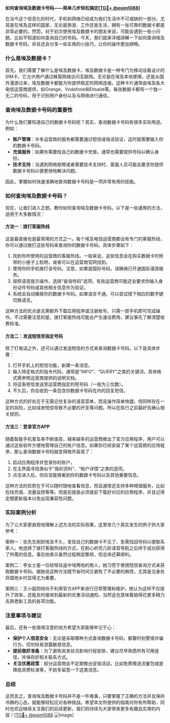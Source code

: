 **如何查询埃及数据卡号码——简单几步轻松搞定[[TG💪+ @esim1088](https://t.me/s/esim1088)]**

在当今这个信息化的时代，手机和网络已经成为我们生活中不可或缺的一部分。尤其是在埃及这样的国家，无论是旅游、工作还是生活，拥有一张可靠的数据卡都是非常必要的。然而，对于初次使用埃及数据卡的朋友来说，可能会遇到一些小问题，比如不知道如何查询自己的号码。今天，我们就来详细讲解一下如何查询埃及数据卡号码，并且还会分享一些实用的小技巧，让你的操作更加顺畅。

### 什么是埃及数据卡？

首先，我们需要了解什么是埃及数据卡。埃及数据卡是一种专门为移动设备设计的SIM卡，它允许用户通过蜂窝网络访问互联网。无论是在埃及本地使用，还是从国外漫游过来，埃及数据卡都能为你提供稳定的网络连接。这种卡片通常由埃及各大电信运营商提供，如Orange、Vodafone和Etisalat等。每张数据卡都有一个独一无二的号码，用于识别用户身份以及与网络进行通信。

### 查询埃及数据卡号码的重要性

为什么我们要知道自己的数据卡号码呢？其实，查询数据卡号码有很多实际用途。例如：

- **账户管理**：许多运营商的服务都需要通过短信或电话验证，这时就需要输入你的数据卡号码。
- **充值服务**：如果你需要给自己的数据卡充值，通常也需要提供号码以确认身份。
- **技术支持**：当遇到网络故障或者需要技术支持时，客服人员可能会要求你提供数据卡号码以便更快地解决问题。

因此，掌握如何快速准确地查询数据卡号码是一项非常有用的技能。

### 如何查询埃及数据卡号码？

现在，让我们进入正题，教你如何查询埃及数据卡号码。以下是一些通用的方法，适用于大多数情况：

#### 方法一：拨打客服热线

这是最直接也是最常用的方式之一。每个埃及电信运营商都设有专门的客服热线，你可以通过拨打这些号码来查询你的数据卡号码。具体步骤如下：

1. 找到你所使用的运营商的客服热线。一般来说，这些信息会在购买数据卡时附带的小册子上标明，或者可以在运营商官网找到。
2. 使用你的手机拨打该号码。注意，如果是国际号码，请确保已开通国际漫游服务。
3. 按照语音提示操作，选择“查询号码”选项。有些运营商可能还会要求你输入身份证件号码或其他相关信息作为验证。
4. 系统会自动播报你的数据卡号码。如果语言不通，可以尝试按下相应的数字键切换语言。

这种方法的优点是无需额外下载应用程序或注册账号，只需一部手机即可完成操作。不过需要注意的是，拨打客服热线可能会产生通话费用，建议事先了解清楚收费标准。

#### 方法二：发送短信至指定号码

除了打电话之外，还可以通过发送短信的方式来查询数据卡号码。以下是具体步骤：

1. 打开手机上的短信功能，新建一条消息。
2. 输入特定格式的指令代码，通常是“INFO”、“QUERY”之类的关键词，具体格式需参照运营商提供的说明文档。
3. 将这条短信发送至运营商指定的短号码（一般为三位数）。
4. 不久后，你会收到一条包含你数据卡号码在内的回复短信。

这种方式的好处在于无需记住复杂的语音菜单，而且操作简单快捷。但同样存在一定的风险，比如误发短信导致不必要的开支等问题。所以在执行之前最好先确认相关规则。

#### 方法三：登录官方APP

随着智能手机普及率不断提高，越来越多的运营商推出了官方应用程序，用户可以通过这些软件方便地管理自己的账户信息。如果你已经安装了某个运营商的应用程序，那么查询数据卡号码就变得格外容易了：

1. 启动应用程序并登录你的账户。
2. 在主界面寻找类似于“我的资料”、“账户详情”之类的选项。
3. 点击进入后，你应该能够看到你的数据卡号码以及其他重要信息。

这种方法的优势在于可以随时随地查看信息，而且通常还支持多种增值服务，比如在线充值、流量监控等等。但是前提是必须提前下载好对应的应用程序，并且记得定期更新版本以免出现兼容性问题。

### 实际案例分析

为了让大家更直观地理解上述方法的实际效果，这里举几个真实发生的例子供大家参考：

案例一：张先生刚到埃及不久，发现自己的数据卡不见了，急需找回号码以便联系家人。他选择了拨打客服热线的方式，在耐心听完几轮语音导航之后终于成功获得了所需的信息。事后他表示虽然过程稍显繁琐，但总体还算顺利。

案例二：李女士是一位经常往返中埃两地的商人，她习惯于使用短信查询方式来获取数据卡号码。据她说这种方法既节省时间又避免了不必要的麻烦，尤其是当身处异国他乡时显得尤为重要。

案例三：王小姐则倾向于利用官方APP来进行日常管理和维护。她认为这样不仅提升了效率，还能及时接收到最新的优惠活动通知。当然这也意味着她得花更多精力去熟悉新工具的各项功能。

### 注意事项与建议

最后，还有一些值得注意的地方希望大家能够牢记于心：

- **保护个人信息安全**：无论是采取哪种方式查询数据卡号码，都要时刻警惕诈骗行为，切勿轻易泄露敏感信息。
- **提前做好准备**：为了避免突发状况影响行程安排，建议尽早熟悉所有可用途径，并保存好相关联系方式。
- **关注优惠政策**：部分运营商会不定期推出促销活动，比如免费赠送流量包或是降低资费标准等，不妨多留意一下这类消息。

### 总结

总而言之，查询埃及数据卡号码并不是一件难事，只要掌握了正确的方法并且保持冷静的心态，就能够轻松应对各种挑战。希望本文所提供的指南对你有所帮助，同时也欢迎继续关注我们的后续更新，我们将持续为大家带来更多有趣且实用的内容！[[TG💪+ @esim1088](https://t.me/s/esim1088) ![Image](https://i.postimg.cc/4NQfJmqS/Snipaste-2025-05-13-00-14-12.png)]